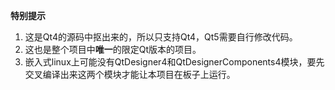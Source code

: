 **特别提示**
1. 这是Qt4的源码中抠出来的，所以只支持Qt4，Qt5需要自行修改代码。
2. 这也是整个项目中**唯一**的限定Qt版本的项目。
3. 嵌入式linux上可能没有QtDesigner4和QtDesignerComponents4模块，要先交叉编译出来这两个模块才能让本项目在板子上运行。

